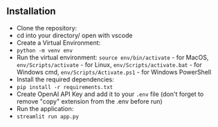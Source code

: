 ## Installation

- Clone the repository:
- cd into your directory/ open with vscode
- Create a Virtual Environment:
- `python -m venv env`
- Run the virtual environment: `source env/bin/activate` - for MacOS, `env/Scripts/activate` - for Linux, `env/Scripts/activate.bat` - for Windows cmd, `env/Scripts/Activate.ps1` - for Windows PowerShell
- Install the required dependencies:
- `pip install -r requirements.txt`
- Create OpenAI API Key and add it to your `.env` file (don't forget to remove "copy" extension from the .env before run)
- Run the application:
- `streamlit run app.py`
